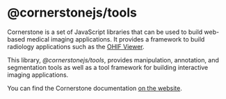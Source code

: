 # @cornerstonejs/tools

Cornerstone is a set of JavaScript libraries that can be used to build web-based medical imaging applications. It provides a framework to build radiology applications such as the [OHIF Viewer](https://ohif.org/).

This library, *@cornerstonejs/tools*, provides manipulation, annotation, and segmentation tools as well as a tool framework for building interactive imaging applications.

You can find the Cornerstone documentation [on the website](https://cornerstonejs.org/).
